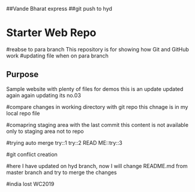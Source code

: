 ##Vande Bharat express
##git push to hyd
# Starter Web Repo
#reabse to para branch
This repository is for showing how Git and GitHub work
#updating file when on para branch
## Purpose

Sample website with plenty of files for demos
this is an update
updated again
again updating its no.03

#compare changes in working directory with git repo
this chnage is in my local repo file

#comapring staging area with the last commit
this content is not available only to staging area not to repo


#trying auto merge
try::1
try::2
READ ME::try::3

#git conflict creation

#here I have updated on hyd branch, now I will change README.md from master branch and try to merge the changes

#india lost WC2019

